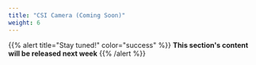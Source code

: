```yaml
---
title: "CSI Camera (Coming Soon)"
weight: 6
---
```


{{% alert title="Stay tuned!" color="success" %}}
**This section's content will be released next week**
{{% /alert %}}
